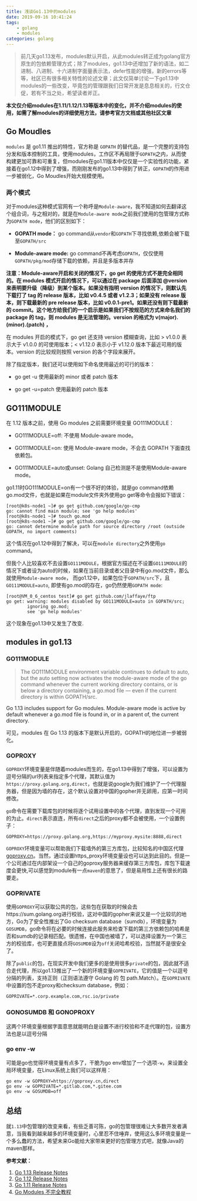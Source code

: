 ```yaml
---
title: 浅谈Go1.13中的modules
date: 2019-09-16 10:41:24
tags: 
    - golang
    - modules
categories: golang
---
```


> 前几天go1.13发布，modules默认开启，从此modules转正成为golang官方原生的包依赖管理方式；除了modules，go1.13中还增加了新的语法，如二进制、八进制、十六进制字面量表示法，defer性能的增强，新的errors等等，社区已有很多相关特性的论述文章；此文仅简单讨论一下go1.13中modules的一些改变，毕竟包的管理跟我们日常开发是息息相关的，行文仓促，若有不当之处，希望读者斧正。

**本文仅介绍modules在1.11/1.12/1.13等版本中的变化，并不介绍modules的使用，如需了解modules的详细使用方法，请参考官方文档或其他社区文章**

## Go Moudles

`modules` 是 go1.11 推出的特性，官方称是 `GOPATH` 的替代品，是一个完整的支持包分发和版本控制的工具，使用modules，工作区不再局限于`GOPATH`之内，从而使构建更加可靠和可重复，但modules在go1.11版本中仅仅是一个实验性的功能，紧接着在go1.12中得到了增强，而刚刚发布的go1.13中得到了转正，`GOPATH`的作用进一步被弱化，Go Moudles开始大规模使用。

### 两个模式
对于modules这种模式官网有一个称呼是`Module-aware`，我不知道如何去翻译这个组合词，与之相对的，就是在`Module-aware mode`之前我们使用的包管理方式称为`GOPATH mode`，他们的区别如下：

- **GOPATH mode：** go command从`vendor`和`GOPATH`下寻找依赖,依赖会被下载至`GOPATH/src`

- **Module-aware mode:** go command不再考虑`GOPATH`，仅仅使用`GOPATH/pkg/mod`存储下载的依赖，并且是多版本并存

**注意：Module-aware开启和关闭的情况下，go get 的使用方式不是完全相同的。在 modules 模式开启的情况下，可以通过在 package 后面添加 @version 来表明要升级（降级）到某个版本。如果没有指明 version 的情况下，则默认先下载打了 tag 的 release 版本，比如 v0.4.5 或者 v1.2.3；如果没有 release 版本，则下载最新的 pre release 版本，比如 v0.0.1-pre1。如果还没有则下载最新的 commit。这个地方给我们的一个启示是如果我们不按规范的方式来命名我们的 package 的 tag，则 modules 是无法管理的。version 的格式为 v(major).(minor).(patch) ，**

在 modules 开启的模式下，go get 还支持 version 模糊查询，比如 > v1.0.0 表示大于 v1.0.0 的可使用版本；< v1.12.0 表示小于 v1.12.0  版本下最近可用的版本。version 的比较规则按照 version 的各个字段来展开。

除了指定版本，我们还可以使用如下命名使用最近的可行的版本：

- go get -u 使用最新的 minor 或者 patch 版本

- go get -u=patch 使用最新的 patch 版本

## GO111MODULE
在 1.12 版本之前，使用 Go modules 之前需要环境变量 GO111MODULE：

- GO111MODULE=off: 不使用 Module-aware mode。

- GO111MODULE=on: 使用 Module-aware mode，不会去 GOPATH 下面查找依赖包。

- GO111MODULE=auto或unset: Golang 自己检测是不是使用Module-aware mode。

go1.11时GO111MODULE=on有一个很不好的体验，就是go command依赖go.mod文件，也就是如果在module文件夹外使用go get等命令会报如下错误：
```shell
[root@k8s-node1 ~]# go get github.com/google/go-cmp
go: cannot find main module; see 'go help modules'
[root@k8s-node1 ~]# touch go.mod
[root@k8s-node1 ~]# go get github.com/google/go-cmp
go: cannot determine module path for source directory /root (outside GOPATH, no import comments)
```

这个情况在go1.12中得到了解决，可以在`module directory`之外使用`go` command。

但我个人比较喜欢不去设置`GO111MODULE`，根据官方描述在不设置`GO111MODULE`的情况下或者设为auto的时候，如果在当前目录或者父目录中有go.mod文件，那么就使用`Module-aware mode`， 而go1.12中，如果包位于`GOPATH/src`下，且`GO111MODULE=auto`, 即使有go.mod的存在，go仍然使用`GOPATH mode`:

```shell
[root@VM_0_6_centos test]# go get github.com/jlaffaye/ftp        
go get: warning: modules disabled by GO111MODULE=auto in GOPATH/src;
        ignoring go.mod;
        see 'go help modules'
```

这个现象在go1.13中又发生了改变.

## modules in go1.13

### GO111MODULE


> The GO111MODULE environment variable continues to default to auto, but the auto setting now activates the module-aware mode of the go command whenever the current working directory contains, or is below a directory containing, a go.mod file — even if the current directory is within GOPATH/src.

Go 1.13 includes support for Go modules. Module-aware mode is active by default whenever a go.mod file is found in, or in a parent of, the current directory.


可见，modules 在 Go 1.13 的版本下是默认开启的，GOPATH的地位进一步被弱化。

### GOPROXY

`GOPROXY`环境变量是伴随着modules而生的，在go1.13中得到了增强，可以设置为逗号分隔的url列表来指定多个代理，其默认值为`https://proxy.golang.org,direct`，也就是说google为我们维护了一个代理服务器，但是因为墙的存在，这个默认设置对中国的gopher并无卵用，应第一时间修改。

`go`命令在需要下载库包的时候将逐个试用设置中的各个代理，直到发现一个可用的为止。`direct`表示直连，所有`direct`之后的proxy都不会被使用，一个设置例子：

```shell
GOPROXY=https://proxy.golang.org,https://myproxy.mysite:8888,direct
```

`GOPROXY`环境变量可以帮助我们下载墙外的第三方库包，比较知名的中国区代理[goproxy.cn](https://github.com/goproxy/goproxy.cn)。当然，通过设置https_proxy环境变量设也可以达到此目的。但是一个公司通过在内部架设一个自己的goproxy服务器来缓存第三方库包，库包下载速度会更快,可以感觉到module有一点`maven`的意思了，但是易用性上还有很长的路要走。

### GOPRIVATE

使用`GOPROXY`可以获取公共的包，这些包在获取的时候会去https://sum.golang.org进行校验，这对中国的gopher来说又是一个比较坑的地方，Go为了安全性推出了Go checksum database（sumdb），环境变量为`GOSUMDB`，go命令将在必要的时候连接此服务来检查下载的第三方依赖包的哈希是否和sumdb的记录相匹配。很遗憾，在中国也被墙了，可以选择设置为一个第三方的校验库，也可更直接点将`GOSUMDB`设为`off`关闭哈希校验，当然就不是很安全了。

除了`public`的包，在现实开发中我们更多的是使用很多`private`的包，因此就不适合走代理，所以go1.13推出了一个新的环境变量`GOPRIVATE`，它的值是一个以逗号分隔的列表，支持正则（正则语法遵守 Golang 的 包 path.Match）。在`GOPRIVATE`中设置的包不走proxy和checksum database，例如：

```shell
GOPRIVATE=*.corp.example.com,rsc.io/private
```

### GONOSUMDB 和 GONOPROXY 

这两个环境变量根据字面意思就能明白是设置不进行校验和不走代理的包，设置方法也是以逗号分隔

### go env -w

可能是go也觉得环境变量有点多了，干脆为go env增加了一个选项`-w`，来设置全局环境变量，在Linux系统上我们可以这样用：

```shell
go env -w GOPROXY=https://goproxy.cn,direct
go env -w GOPRIVATE=*.gitlab.com,*.gitee.com
go env -w GOSUMDB=off
```

## 总结

就`1.13`中包管理的改变来看，有些乏善可陈，go的包管理很难让大多数开发者满意，当我看到越来越多的环境变量时，心里忍不住唾弃，使用这么多环境变量是一个多么蠢的方法，希望未来Go能给大家带来更好的包管理方式吧，就像Java的maven那样。

**参考文献：**

1. [Go 1.13 Release Notes](https://golang.org/doc/go1.13)
2. [Go 1.12 Release Notes](https://golang.org/doc/go1.12)
3. [Go 1.11 Release Notes](https://golang.org/doc/go1.11)
2. [Go Modules 不完全教程](https://mp.weixin.qq.com/s/v-NdYEJBgKbiKsdoQaRsQg)